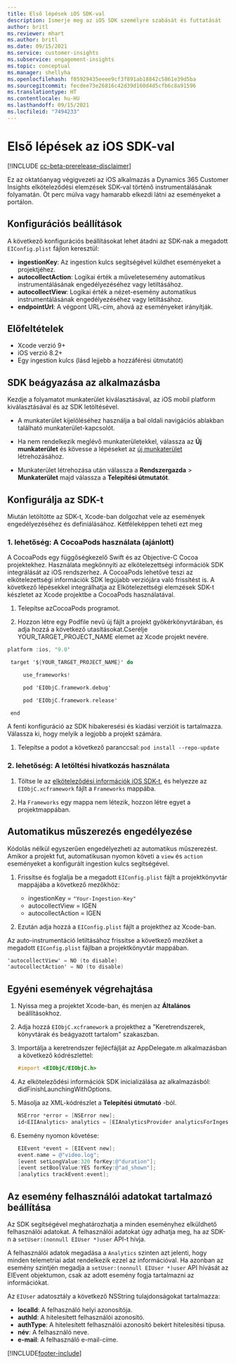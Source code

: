 ```yaml
---
title: Első lépések iOS SDK-val
description: Ismerje meg az iOS SDK személyre szabását és futtatását
author: britl
ms.reviewer: mhart
ms.author: britl
ms.date: 09/15/2021
ms.service: customer-insights
ms.subservice: engagement-insights
ms.topic: conceptual
ms.manager: shellyha
ms.openlocfilehash: f05929435eeee9cf3f891ab18842c5861e39d5ba
ms.sourcegitcommit: fecdee73e26816c42d39d160d4d5cfb6c8a91596
ms.translationtype: HT
ms.contentlocale: hu-HU
ms.lasthandoff: 09/15/2021
ms.locfileid: "7494233"
---
```

# <a name="get-started-with-the-ios-sdk"></a>Első lépések az iOS SDK-val

[!INCLUDE [cc-beta-prerelease-disclaimer](includes/cc-beta-prerelease-disclaimer.md)]

Ez az oktatóanyag végigvezeti az iOS alkalmazás a Dynamics 365 Customer Insights elköteleződési elemzések SDK-val történő instrumentálásának folyamatán. Öt perc múlva vagy hamarabb elkezdi látni az eseményeket a portálon.

## <a name="configuration-options"></a>Konfigurációs beállítások

A következő konfigurációs beállításokat lehet átadni az SDK-nak a megadott `EIConfig.plist` fájlon keresztül:

- **ingestionKey**: Az ingestion kulcs segítségével küldhet eseményeket a projektjéhez.
- **autocollectAction**: Logikai érték a műveletesemény automatikus instrumentálásának engedélyezéséhez vagy letiltásához.
- **autocollectView**: Logikai érték a nézet-esemény automatikus instrumentálásának engedélyezéséhez vagy letiltásához.
- **endpointUrl**: A végpont URL-cím, ahová az eseményeket irányítják.

## <a name="prerequisites"></a>Előfeltételek

- Xcode verzió 9+
- iOS verzió 8.2+
- Egy ingestion kulcs (lásd lejjebb a hozzáférési útmutatót)

## <a name="integrate-the-sdk-into-your-application"></a>SDK beágyazása az alkalmazásba

Kezdje a folyamatot munkaterület kiválasztásával, az iOS mobil platform kiválasztásával és az SDK letöltésével.

- A munkaterület kijelöléséhez használja a bal oldali navigációs ablakban található munkaterület-kapcsolót.

- Ha nem rendelkezik meglévő munkaterületekkel, válassza az **Új munkaterület** és kövesse a lépéseket az [új munkaterület](create-workspace.md) létrehozásához.

- Munkaterület létrehozása után válassza a **Rendszergazda** > **Munkaterület** majd válassza a **Telepítési útmutatót**.

## <a name="configure-the-sdk"></a>Konfigurálja az SDK-t

Miután letöltötte az SDK-t, Xcode-ban dolgozhat vele az események engedélyezéséhez és definiálásához. Kétféleképpen teheti ezt meg

### <a name="option-1-using-cocoapods-recommended"></a>1. lehetőség: A CocoaPods használata (ajánlott)
A CocoaPods egy függőségkezelő Swift és az Objective-C Cocoa projektekhez. Használata megkönnyíti az elkötelezettségi információk SDK integrálását az iOS rendszerhez. A CocoaPods lehetővé teszi az elkötelezettségi információk SDK legújabb verziójára való frissítést is. A következő lépésekkel integrálhatja az Elkötelezettségi elemzések SDK-t készletet az Xcode projektbe a CocoaPods használatával. 

1. Telepítse azCocoaPods programot. 

1. Hozzon létre egy Podfile nevű új fájlt a projekt gyökérkönyvtárában, és adja hozzá a következő utasításokat.Cserélje YOUR_TARGET_PROJECT_NAME elemet az Xcode projekt nevére. 
```objectivec
platform :ios, '9.0'  

 target '${YOUR_TARGET_PROJECT_NAME}' do 

     use_frameworks!   

     pod 'EIObjC.framework.debug' 

     pod 'EIObjC.framework.release' 

 end 
```
A fenti konfiguráció az SDK hibakeresési és kiadási verzióit is tartalmazza. Válassza ki, hogy melyik a legjobb a projekt számára.

1. Telepítse a podot a következő paranccsal: `pod install --repo-update `

### <a name="option-2-using-download-link"></a>2. lehetőség: A letöltési hivatkozás használata

1. Töltse le az [elköteleződési információk iOS SDK-t](https://download.pi.dynamics.com/sdk/EI-SDKs/ei-ios-sdk.zip), és helyezze az `EIObjC.xcframework` fájlt a `Frameworks` mappába.

1. Ha `Frameworks` egy mappa nem létezik, hozzon létre egyet a projektmappában.

## <a name="enable-auto-instrumentation"></a>Automatikus műszerezés engedélyezése
 
Kódolás nélkül egyszerűen engedélyezheti az automatikus műszerezést. Amikor a projekt fut, automatikusan nyomon követi a `view` és `action` eseményeket a konfigurált ingestion kulcs segítségével. 

1. Frissítse és foglalja be a megadott `EIConfig.plist` fájlt a projektkönyvtár mappájába a következő mezőkhöz:
    - ingestionKey = `"Your-Ingestion-Key"`
    - autocollectView = IGEN
    - autocollectAction = IGEN

2. Ezután adja hozzá a `EIConfig.plist` fájlt a projekthez az Xcode-ban. 



Az auto-instrumentáció letiltásához frissítse a következő mezőket a megadott `EIConfig.plist` fájlban a projektkönyvtár mappában. 

```objectivec
'autocollectView' = NO (to disable)
'autocollectAction' = NO (to disable)
```


## <a name="implement-custom-events"></a>Egyéni események végrehajtása

1. Nyissa meg a projektet Xcode-ban, és menjen az **Általános** beállításokhoz. 
1. Adja hozzá `EIObjC.xcframework` a projekthez a "Keretrendszerek, könyvtárak és beágyazott tartalom" szakaszban.

1. Importálja a keretrendszer fejlécfájlját az AppDelegate.m alkalmazásban a következő kódrészlettel:

    ```objectivec
    #import <EIObjC/EIObjC.h>
    ```

1. Az elköteleződési információk SDK inicializálása az alkalmazásból: didFinishLaunchingWithOptions.
1. Másolja az XML-kódrészlet a **Telepítési útmutató** -ból.

    ```objectivec
    NSError *error = [NSError new];
    id<EIIAnalytics> analytics = [EIAnalyticsProvider analyticsForIngestionKey:nil error:&error];
    ```

1. Esemény nyomon követése:

    ```objectivec
    EIEvent *event = [EIEvent new];
    event.name = @"video.log";
    [event setLongValue:320 forKey:@"duration"];
    [event setBoolValue:YES forKey:@"ad_shown"];
    [analytics trackEvent:event];
    ```

## <a name="set-user-details-for-your-event"></a>Az esemény felhasználói adatokat tartalmazó beállítása

Az SDK segítségével meghatározhatja a minden eseményhez elküldhető felhasználói adatokat. A felhasználói adatokat úgy adhatja meg, ha az SDK-n a `setUser:(nonnull EIUser *)user` API-t hívja.

A felhasználói adatok megadása a `Analytics` szinten azt jelenti, hogy minden telemetriai adat rendelkezik ezzel az információval. Ha azonban az esemény szintjén megadja a `setUser:(nonnull EIUser *)user` API hívását az EIEvent objektumon, csak az adott esemény fogja tartalmazni az információkat.

Az `EIUser` adatosztály a következő NSString tulajdonságokat tartalmazza:

- **localId**: A felhasználó helyi azonosítója.
- **authId**: A hitelesített felhasználói azonosító.
- **authType**: A hitelesített felhasználói azonosító bekért hitelesítési típusa.
- **név**: A felhasználó neve.
- **e-mail**: A felhasználó e-mail-címe.


[!INCLUDE[footer-include](../includes/footer-banner.md)]
